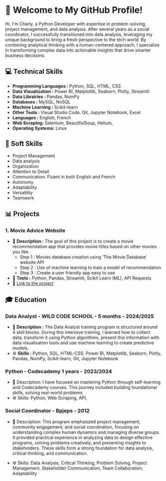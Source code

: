 # 👋 Welcome to My GitHub Profile!

Hi, I'm Charly, a Python Developer with expertise in problem-solving, project management, and data analysis.
After several years as a social coordinator, I successfully transitioned into data analysis, leveraging my unique background to bring a fresh perspective to the tech world. By combining analytical thinking with a human-centered approach, I specialize in transforming complex data into actionable insights that drive smarter business decisions.

## 💻 Technical Skills

- **Programming Languages :** Python, SQL, HTML, CSS
- **Data Visualization :** Power BI, Matplotlib, Seaborn, Plotly, Streamlit
- **Data Librairies :** Pandas, NumPy
- **Databases :** MySQL, NoSQL
- **Machine Learning :** Scikit-learn
- **Other Tools :** Visual Studio Code, Git, Jupyter Notebook, Excel
- **Languages :** English, French
- **Web Scraping:** Selenium, BeautifulSoup, Helium,
- **Operating Systems:** Linux 

## 🤝 Soft Skills

- Project Management
- Data analysis
- Organization
- Attention to Detail
- Communication: Fluent in both English and French
- Autonomy
- Adaptability
- Versatility
- Teamwork

## 📊 Projects

### 1. Movie Advice Website

- 📄 **Description :** The goal of this project is to create a movie recommendation app that provides movie titles based on other movies you like.
  -  Step 1 : Movies database creation using 'The Movie Database' website API
  -  Step 2 : Use of machine learning to train a model of recommendation
  -  Step 3 : Create a user friendly app easy to use
- 🔧 **Tools :** Python, Pandas, Streamlit, Scikit Learn (ML), API Requests
- 🌟 [Link to the project](https://wildflix-projet.streamlit.app/)


## 🎓 Education 

### Data Analyst - WILD CODE SCHOOL - 5 months - 2024/2025

- 📄 **Description :** The Data Analyst training program is structured around 4 skill blocks. During this intensive training, I learned how to collect data, transform it using Python algorithms, present this information with data visualisation tools and use machine learning to create predictive models.
- ⚙ **Skills :** Python, SQL, HTML-CSS, Power BI, Matplotlib, Seaborn, Plotly, Pandas, NumPy, Scikit-learn, Git, Jupyter Notebook

### Python - Codecademy 1 years - 2023/2024

- 📄 Description: I have focused on mastering Python through self-learning and Codecademy courses. This journey included building foundational skills, solving real-world problems
- ⚙ Skills: Python, Web Scraping, API, 

### Social Coordinator - Bpjeps - 2012

- 📄 Description: This program emphasized project management, community engagement, and social coordination, focusing on understanding complex human dynamics and managing diverse groups. It provided practical experience in analyzing data to design effective programs, solving problems creatively, and presenting insights to stakeholders. These skills form a strong foundation for data analysis, critical thinking, and communication.

- ⚙ Skills: Data Analysis, Critical Thinking, Problem Solving, Project Management, Stakeholder Communication, Team Collaboration, Adaptability
